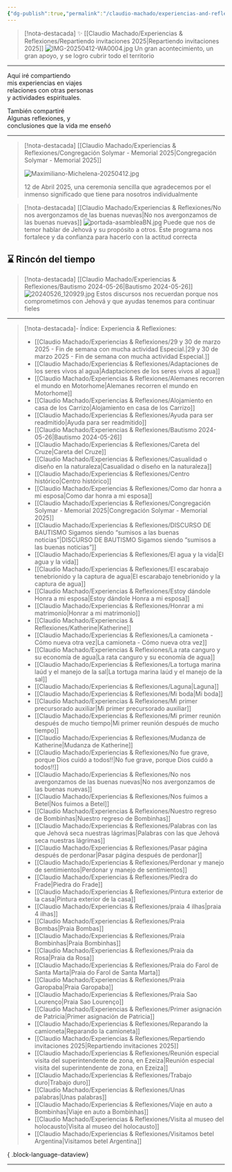 ```yaml
---
{"dg-publish":true,"permalink":"/claudio-machado/experiencias-and-reflexiones/experiencias-and-reflexiones/","title":"Experiencias & Reflexiones","tags":["experiencia"]}
---
```


> [!nota-destacada] ✨ [[Claudio Machado/Experiencias & Reflexiones/Repartiendo invitaciones 2025\|Repartiendo invitaciones 2025]] 
> ![IMG-20250412-WA0004.jpg](/img/user/07%20-%20Personal/Im%C3%A1genes/IMG-20250412-WA0004.jpg)
> Un gran acontecimiento, un gran apoyo, y se logro cubrir todo el territorio


---
<div class="bienvenida">
<p>Aquí iré compartiendo<br>
mis experiencias en viajes <br>
relaciones con otras personas<BR>
y actividades espirituales.</p>

<p>También  compartiré <BR>
Algunas reflexiones, y <BR>
conclusiones que la vida me enseñó</p>
</div>

---

> [!nota-destacada] [[Claudio Machado/Experiencias & Reflexiones/Congregación Solymar - Memorial 2025\|Congregación Solymar - Memorial 2025]]
> 
>  ![Maximiliano-Michelena-20250412.jpg](/img/user/07%20-%20Personal/Im%C3%A1genes/Maximiliano-Michelena-20250412.jpg)
>  
>  12 de Abril 2025, una ceremonia sencilla que agradecemos por el inmenso significado que tiene para nosotros individualmente 

> [!nota-destacada] [[Claudio Machado/Experiencias & Reflexiones/No nos avergonzamos de las buenas nuevas\|No nos avergonzamos de las buenas nuevas]]
> ![portada-asambleaBN.jpg](/img/user/07%20-%20Personal/Im%C3%A1genes/portada-asambleaBN.jpg)
> Puede que nos de temor hablar de Jehová y su propósito a otros. Éste programa nos fortalece y da confianza para hacerlo con la actitud correcta 

## ⌛ Rincón del tiempo 

> [!nota-destacada] [[Claudio Machado/Experiencias & Reflexiones/Bautismo 2024-05-26\|Bautismo 2024-05-26]]
> ![20240526_120929.jpg](/img/user/07%20-%20Personal/Im%C3%A1genes/20240526_120929.jpg)
> Estos discursos nos recuerdan porque nos comprometimos con Jehová y que ayudas tenemos para continuar fieles 

---

>[!nota-destacada]- Índice: Experiencia & Reflexiones:
> - [[Claudio Machado/Experiencias & Reflexiones/29 y 30 de marzo 2025 - Fin de semana con mucha actividad Especial.\|29 y 30 de marzo 2025 - Fin de semana con mucha actividad Especial.]]
> - [[Claudio Machado/Experiencias & Reflexiones/Adaptaciones de los seres vivos al agua\|Adaptaciones de los seres vivos al agua]]
> - [[Claudio Machado/Experiencias & Reflexiones/Alemanes recorren el mundo en Motorhome\|Alemanes recorren el mundo en Motorhome]]
> - [[Claudio Machado/Experiencias & Reflexiones/Alojamiento en casa de los Carrizo\|Alojamiento en casa de los Carrizo]]
> - [[Claudio Machado/Experiencias & Reflexiones/Ayuda para ser readmitido\|Ayuda para ser readmitido]]
> - [[Claudio Machado/Experiencias & Reflexiones/Bautismo 2024-05-26\|Bautismo 2024-05-26]]
> - [[Claudio Machado/Experiencias & Reflexiones/Careta del Cruze\|Careta del Cruze]]
> - [[Claudio Machado/Experiencias & Reflexiones/Casualidad o diseño en la naturaleza\|Casualidad o diseño en la naturaleza]]
> - [[Claudio Machado/Experiencias & Reflexiones/Centro histórico\|Centro histórico]]
> - [[Claudio Machado/Experiencias & Reflexiones/Como dar honra a mi esposa\|Como dar honra a mi esposa]]
> - [[Claudio Machado/Experiencias & Reflexiones/Congregación Solymar - Memorial 2025\|Congregación Solymar - Memorial 2025]]
> - [[Claudio Machado/Experiencias & Reflexiones/DISCURSO DE BAUTISMO Sigamos siendo “sumisos a las buenas noticias”\|DISCURSO DE BAUTISMO Sigamos siendo “sumisos a las buenas noticias”]]
> - [[Claudio Machado/Experiencias & Reflexiones/El agua y la vida\|El agua y la vida]]
> - [[Claudio Machado/Experiencias & Reflexiones/El escarabajo tenebrionido y la captura de agua\|El escarabajo tenebrionido y la captura de agua]]
> - [[Claudio Machado/Experiencias & Reflexiones/Estoy dándole Honra a mi esposa\|Estoy dándole Honra a mi esposa]]
> - [[Claudio Machado/Experiencias & Reflexiones/Honrar a mi matrimonio\|Honrar a mi matrimonio]]
> - [[Claudio Machado/Experiencias & Reflexiones/Katherine\|Katherine]]
> - [[Claudio Machado/Experiencias & Reflexiones/La camioneta - Cómo nueva otra vez\|La camioneta - Cómo nueva otra vez]]
> - [[Claudio Machado/Experiencias & Reflexiones/La rata canguro y su economía de agua\|La rata canguro y su economía de agua]]
> - [[Claudio Machado/Experiencias & Reflexiones/La tortuga marina laúd y el manejo de la sal\|La tortuga marina laúd y el manejo de la sal]]
> - [[Claudio Machado/Experiencias & Reflexiones/Laguna\|Laguna]]
> - [[Claudio Machado/Experiencias & Reflexiones/Mi boda\|Mi boda]]
> - [[Claudio Machado/Experiencias & Reflexiones/Mi primer precursorado auxiliar\|Mi primer precursorado auxiliar]]
> - [[Claudio Machado/Experiencias & Reflexiones/Mi primer reunión después de mucho tiempo\|Mi primer reunión después de mucho tiempo]]
> - [[Claudio Machado/Experiencias & Reflexiones/Mudanza de Katherine\|Mudanza de Katherine]]
> - [[Claudio Machado/Experiencias & Reflexiones/No fue grave, porque Dios cuidó a todos!!\|No fue grave, porque Dios cuidó a todos!!]]
> - [[Claudio Machado/Experiencias & Reflexiones/No nos avergonzamos de las buenas nuevas\|No nos avergonzamos de las buenas nuevas]]
> - [[Claudio Machado/Experiencias & Reflexiones/Nos fuimos a Betel\|Nos fuimos a Betel]]
> - [[Claudio Machado/Experiencias & Reflexiones/Nuestro regreso de Bombinhas\|Nuestro regreso de Bombinhas]]
> - [[Claudio Machado/Experiencias & Reflexiones/Palabras con las que Jehová seca nuestras lágrimas\|Palabras con las que Jehová seca nuestras lágrimas]]
> - [[Claudio Machado/Experiencias & Reflexiones/Pasar página después de perdonar\|Pasar página después de perdonar]]
> - [[Claudio Machado/Experiencias & Reflexiones/Perdonar y manejo de sentimientos\|Perdonar y manejo de sentimientos]]
> - [[Claudio Machado/Experiencias & Reflexiones/Piedra do Frade\|Piedra do Frade]]
> - [[Claudio Machado/Experiencias & Reflexiones/Pintura exterior de la casa\|Pintura exterior de la casa]]
> - [[Claudio Machado/Experiencias & Reflexiones/praia 4 ilhas\|praia 4 ilhas]]
> - [[Claudio Machado/Experiencias & Reflexiones/Praia Bombas\|Praia Bombas]]
> - [[Claudio Machado/Experiencias & Reflexiones/Praia Bombinhas\|Praia Bombinhas]]
> - [[Claudio Machado/Experiencias & Reflexiones/Praia da Rosa\|Praia da Rosa]]
> - [[Claudio Machado/Experiencias & Reflexiones/Praia do Farol de Santa Marta\|Praia do Farol de Santa Marta]]
> - [[Claudio Machado/Experiencias & Reflexiones/Praia Garopaba\|Praia Garopaba]]
> - [[Claudio Machado/Experiencias & Reflexiones/Praia Sao Lourenço\|Praia Sao Lourenço]]
> - [[Claudio Machado/Experiencias & Reflexiones/Primer asignación de Patricia\|Primer asignación de Patricia]]
> - [[Claudio Machado/Experiencias & Reflexiones/Reparando la camioneta\|Reparando la camioneta]]
> - [[Claudio Machado/Experiencias & Reflexiones/Repartiendo invitaciones 2025\|Repartiendo invitaciones 2025]]
> - [[Claudio Machado/Experiencias & Reflexiones/Reunión especial visita del superintendente de zona, en Ezeiza\|Reunión especial visita del superintendente de zona, en Ezeiza]]
> - [[Claudio Machado/Experiencias & Reflexiones/Trabajo duro\|Trabajo duro]]
> - [[Claudio Machado/Experiencias & Reflexiones/Unas palabras\|Unas palabras]]
> - [[Claudio Machado/Experiencias & Reflexiones/Viaje en auto a Bombinhas\|Viaje en auto a Bombinhas]]
> - [[Claudio Machado/Experiencias & Reflexiones/Visita al museo del holocausto\|Visita al museo del holocausto]]
> - [[Claudio Machado/Experiencias & Reflexiones/Visitamos betel Argentina\|Visitamos betel Argentina]]
> 
{ .block-language-dataview}

---

